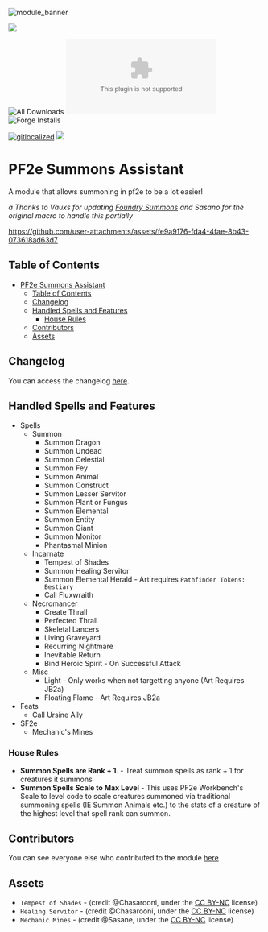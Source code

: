 ![module_banner](https://github.com/ChasarooniZ/pf2e-usage-updater/assets/79132112/3b2a4f8c-7ba1-4647-b073-d8ecac9d93a6)

![](https://img.shields.io/endpoint?url=https%3A%2F%2Ffoundryshields.com%2Fversion%3Fstyle%3Dflat%26url%3Dhttps%3A%2F%2Fraw.githubusercontent.com%2FChasarooniZ%2Fpf2e-summons-assistant%2Fmain%2Fmodule.json)

![All Downloads](https://img.shields.io/github/downloads/ChasarooniZ/pf2e-summons-assistant/total?color=5e0000&label=All%20Downloads)
![Latest Release Download Count](https://img.shields.io/github/downloads/ChasarooniZ/pf2e-summons-assistant>/latest/module.zip)
![Forge Installs](https://img.shields.io/badge/dynamic/json?label=Forge%20Installs&query=package.installs&suffix=%25&url=https%3A%2F%2Fforge-vtt.com%2Fapi%2Fbazaar%2Fpackage%2Fpf2e-summons-assistant&colorB=4aa94a)

[![gitlocalized ](https://gitlocalize.com/repo/10293/whole_project/badge.svg)](https://gitlocalize.com/repo/10293?utm_source=badge) [![](https://img.shields.io/badge/ko--fi-donate-%23FF5E5B?style=flat-square&logo=ko-fi&logoColor=white)](https://ko-fi.com/Chasarooni)

<!--- Forge Bazaar Install % Badge -->
<!--- replace <your-module-name> with the `name` in your manifest -->
<!--- [![](https://img.shields.io/badge/ko--fi-donate-%23FF5E5B?style=flat-square&logo=ko-fi&logoColor=white)](https://ko-fi.com/<Kofi Username>)-->

# PF2e Summons Assistant

A module that allows summoning in pf2e to be a lot easier!

_a Thanks to Vauxs for updating [Foundry Summons](https://foundryvtt.com/packages/foundry-summons) and Sasano for the original macro to handle this partially_

https://github.com/user-attachments/assets/fe9a9176-fda4-4fae-8b43-073618ad63d7

## Table of Contents

- [PF2e Summons Assistant](#pf2e-summons-assistant)
  - [Table of Contents](#table-of-contents)
  - [Changelog](#changelog)
  - [Handled Spells and Features](#handled-spells-and-features)
    - [House Rules](#house-rules)
  - [Contributors](#contributors)
  - [Assets](#assets)

## Changelog

You can access the changelog [here](/CHANGELOG.md).

## Handled Spells and Features

- Spells
  - Summon
    - Summon Dragon
    - Summon Undead
    - Summon Celestial
    - Summon Fey
    - Summon Animal
    - Summon Construct
    - Summon Lesser Servitor
    - Summon Plant or Fungus
    - Summon Elemental
    - Summon Entity
    - Summon Giant
    - Summon Monitor
    - Phantasmal Minion
  - Incarnate
    - Tempest of Shades
    - Summon Healing Servitor
    - Summon Elemental Herald - Art requires `Pathfinder Tokens: Bestiary`
    - Call Fluxwraith
  - Necromancer
    - Create Thrall
    - Perfected Thrall
    - Skeletal Lancers
    - Living Graveyard
    - Recurring Nightmare
    - Inevitable Return
    - Bind Heroic Spirit - On Successful Attack
  - Misc
    - Light - Only works when not targetting anyone (Art Requires JB2a)
    - Floating Flame - Art Requires JB2a
- Feats
  - Call Ursine Ally
- SF2e
  - Mechanic's Mines

### House Rules

- **Summon Spells are Rank + 1**. - Treat summon spells as rank + 1 for creatures it summons
- **Summon Spells Scale to Max Level** - This uses PF2e Workbench's Scale to level code to scale creatures summoned via traditional summoning spells (IE Summon Animals etc.) to the stats of a creature of the highest level that spell rank can summon.

## Contributors

You can see everyone else who contributed to the module [here](CONTRIBUTORS.md)

## Assets

- `Tempest of Shades` - (credit @Chasarooni, under the [CC BY-NC](https://creativecommons.org/licenses/by-nc/4.0/) license)
- `Healing Servitor` - (credit @Chasarooni, under the [CC BY-NC](https://creativecommons.org/licenses/by-nc/4.0/) license)
- `Mechanic Mines` - (credit @Sasane, under the [CC BY-NC](https://creativecommons.org/licenses/by-nc/4.0/) license)
